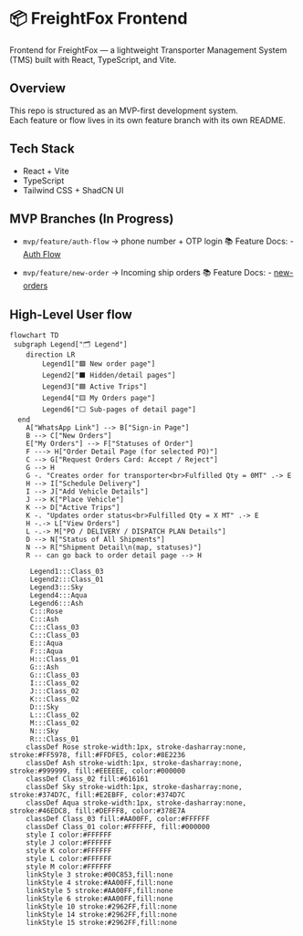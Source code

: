 # 📦 FreightFox Frontend

Frontend for FreightFox — a lightweight Transporter Management System (TMS) built with React, TypeScript, and Vite.

## Overview

This repo is structured as an MVP-first development system.  
Each feature or flow lives in its own feature branch with its own README.

## Tech Stack

- React + Vite  
- TypeScript  
- Tailwind CSS + ShadCN UI

## MVP Branches (In Progress)

- `mvp/feature/auth-flow` → phone number + OTP login
  📚 Feature Docs: - [Auth Flow](https://github.com/ayooshS/freightfox-frontend/blob/mvp/feature/auth-flow/README.auth-flow.md)


- `mvp/feature/new-order` → Incoming ship orders
📚 Feature Docs: - [new-orders](https://github.com/ayooshS/freightfox-frontend/blob/main/README.new-orders.md)



## High-Level User flow

```mermaid
flowchart TD
 subgraph Legend["🗂️ Legend"]
    direction LR
        Legend1["🟪 New order page"]
        Legend2["⬛ Hidden/detail pages"]
        Legend3["🟦 Active Trips"]
        Legend4["🟨 My Orders page"]
        Legend6["⬜ Sub-pages of detail page"]
  end
    A["WhatsApp Link"] --> B["Sign-in Page"]
    B --> C["New Orders"]
    E["My Orders"] --> F["Statuses of Order"]
    F ---> H["Order Detail Page (for selected PO)"]
    C --> G["Request Orders Card: Accept / Reject"]
    G --> H
    G -. "Creates order for transporter<br>Fulfilled Qty = 0MT" .-> E
    H --> I["Schedule Delivery"]
    I --> J["Add Vehicle Details"]
    J --> K["Place Vehicle"]
    K --> D["Active Trips"]
    K -. "Updates order status<br>Fulfilled Qty = X MT" .-> E
    H -.-> L["View Orders"]
    L -.-> M["PO / DELIVERY / DISPATCH PLAN Details"]
    D --> N["Status of All Shipments"]
    N --> R["Shipment Detail\n(map, statuses)"]
    R -- can go back to order detail page --> H

     Legend1:::Class_03
     Legend2:::Class_01
     Legend3:::Sky
     Legend4:::Aqua
     Legend6:::Ash
     C:::Rose
     C:::Ash
     C:::Class_03
     C:::Class_03
     E:::Aqua
     F:::Aqua
     H:::Class_01
     G:::Ash
     G:::Class_03
     I:::Class_02
     J:::Class_02
     K:::Class_02
     D:::Sky
     L:::Class_02
     M:::Class_02
     N:::Sky
     R:::Class_01
    classDef Rose stroke-width:1px, stroke-dasharray:none, stroke:#FF5978, fill:#FFDFE5, color:#8E2236
    classDef Ash stroke-width:1px, stroke-dasharray:none, stroke:#999999, fill:#EEEEEE, color:#000000
    classDef Class_02 fill:#616161
    classDef Sky stroke-width:1px, stroke-dasharray:none, stroke:#374D7C, fill:#E2EBFF, color:#374D7C
    classDef Aqua stroke-width:1px, stroke-dasharray:none, stroke:#46EDC8, fill:#DEFFF8, color:#378E7A
    classDef Class_03 fill:#AA00FF, color:#FFFFFF
    classDef Class_01 color:#FFFFFF, fill:#000000
    style I color:#FFFFFF
    style J color:#FFFFFF
    style K color:#FFFFFF
    style L color:#FFFFFF
    style M color:#FFFFFF
    linkStyle 3 stroke:#00C853,fill:none
    linkStyle 4 stroke:#AA00FF,fill:none
    linkStyle 5 stroke:#AA00FF,fill:none
    linkStyle 6 stroke:#AA00FF,fill:none
    linkStyle 10 stroke:#2962FF,fill:none
    linkStyle 14 stroke:#2962FF,fill:none
    linkStyle 15 stroke:#2962FF,fill:none
```
